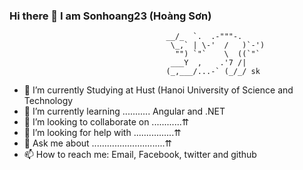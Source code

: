 ### Hi there 👋 I am Sonhoang23 (Hoàng Sơn)

                                       __/_  `.  .-"""-.
                                        \_,` | \-'  /   )`-')
                                         "") `"`    \  ((`"`
                                        ___Y  ,    .'7 /|
                                       (_,___/...-` (_/_/ sk

- 🔭 I’m currently Studying at Hust (Hanoi University of Science and Technology
- 🌱 I’m currently learning ........... Angular and .NET
- 👯 I’m looking to collaborate on ............⇈
- 🤔 I’m looking for help with ................⇈
- 💬 Ask me about .............................⇈
- 📫 How to reach me: Email, Facebook, twitter and github
